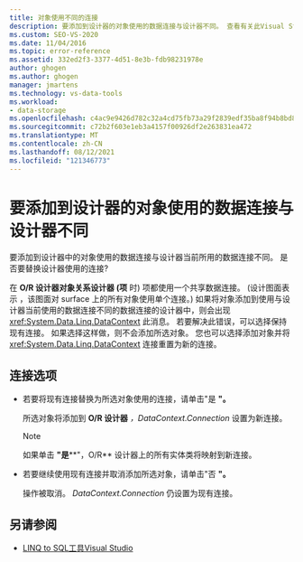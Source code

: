 ```yaml
---
title: 对象使用不同的连接
description: 要添加到设计器的对象使用的数据连接与设计器不同。 查看有关此Visual Studio O/R 设计器消息的信息。
ms.custom: SEO-VS-2020
ms.date: 11/04/2016
ms.topic: error-reference
ms.assetid: 332ed2f3-3377-4d51-8e3b-fdb98231978e
author: ghogen
ms.author: ghogen
manager: jmartens
ms.technology: vs-data-tools
ms.workload:
- data-storage
ms.openlocfilehash: c4ac9e9426d782c32a4cd75fb73a29f2839edf35ba8f94b8bd8708cc3223a622
ms.sourcegitcommit: c72b2f603e1eb3a4157f00926df2e263831ea472
ms.translationtype: MT
ms.contentlocale: zh-CN
ms.lasthandoff: 08/12/2021
ms.locfileid: "121346773"
---
```

# <a name="the-objects-you-are-adding-to-the-designer-use-a-different-data-connection-than-the-designer"></a>要添加到设计器的对象使用的数据连接与设计器不同

要添加到设计器中的对象使用的数据连接与设计器当前所用的数据连接不同。 是否要替换设计器使用的连接?

在 **O/R 设计器对象关系设计器 (项** 时) 项都使用一个共享数据连接。   (设计图面表示 ，该图面对 surface 上的所有对象使用单个连接。) 如果将对象添加到使用与设计器当前使用的数据连接不同的数据连接的设计器中，则会出现 <xref:System.Data.Linq.DataContext> 此消息。 若要解决此错误，可以选择保持现有连接。 如果选择这样做，则不会添加所选对象。 您也可以选择添加对象并将 <xref:System.Data.Linq.DataContext> 连接重置为新的连接。

## <a name="connection-options"></a>连接选项

- 若要将现有连接替换为所选对象使用的连接，请单击"是 **"。**

   所选对象将添加到 **O/R 设计器** *，DataContext.Connection* 设置为新连接。

   > [!NOTE]
   > 如果单击 **"是****"，O/R** 设计器上的所有实体类将映射到新连接。

- 若要继续使用现有连接并取消添加所选对象，请单击"否 **"。**

   操作被取消。 *DataContext.Connection* 仍设置为现有连接。

## <a name="see-also"></a>另请参阅

- [LINQ to SQL工具Visual Studio](../data-tools/linq-to-sql-tools-in-visual-studio2.md)
